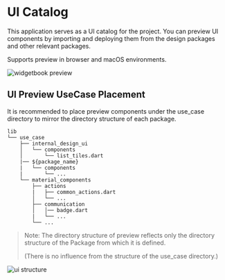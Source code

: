 # UI Catalog

This application serves as a UI catalog for the project.
You can preview UI components by importing and deploying them from the design packages and other relevant packages.

Supports preview in browser and macOS environments.

![widgetbook preview](docs/preview.jpg)

## UI Preview UseCase Placement

It is recommended to place preview components under the use_case directory to mirror the directory structure of each package.

```text
lib
└── use_case
    ├── internal_design_ui
    │   └── components
    │       └── list_tiles.dart
    |── ${package_name}
    |   └── components
    |       └── ...
    └── material_components
        ├── actions
        |   ├── common_actions.dart
        │   └── ...
        ├── communication
        │   │── badge.dart
        |   └── ...
        └── ...
```

> Note: The directory structure of preview reflects only the directory structure of the Package from which it is defined.
>
> (There is no influence from the structure of the use_case directory.)

![ui structure](docs/ui_structure.jpg)
